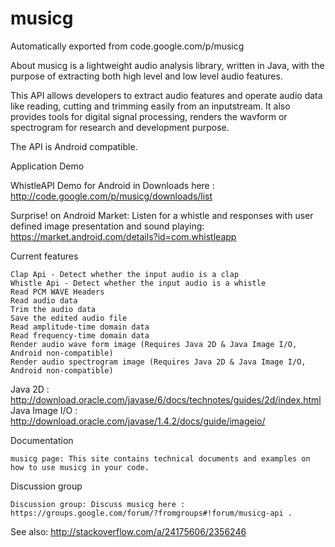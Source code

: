 # musicg
Automatically exported from code.google.com/p/musicg


About
musicg is a lightweight audio analysis library, written in Java, with the purpose of extracting both high level and low level audio features.

This API allows developers to extract audio features and operate audio data like reading, cutting and trimming easily from an inputstream. It also provides tools for digital signal processing, renders the wavform or spectrogram for research and development purpose.

The API is Android compatible.

Application Demo

WhistleAPI Demo for Android in Downloads here : http://code.google.com/p/musicg/downloads/list

Surprise! on Android Market: Listen for a whistle and responses with user defined image presentation and sound playing:
https://market.android.com/details?id=com.whistleapp

Current features

    Clap Api - Detect whether the input audio is a clap
    Whistle Api - Detect whether the input audio is a whistle
    Read PCM WAVE Headers
    Read audio data
    Trim the audio data
    Save the edited audio file
    Read amplitude-time domain data
    Read frequency-time domain data
    Render audio wave form image (Requires Java 2D & Java Image I/O, Android non-compatible)
    Render audio spectrogram image (Requires Java 2D & Java Image I/O, Android non-compatible)

Java 2D : http://download.oracle.com/javase/6/docs/technotes/guides/2d/index.html
Java Image I/O : http://download.oracle.com/javase/1.4.2/docs/guide/imageio/

Documentation

    musicg page: This site contains technical documents and examples on how to use musicg in your code.

Discussion group

    Discussion group: Discuss musicg here : https://groups.google.com/forum/?fromgroups#!forum/musicg-api .


See also: http://stackoverflow.com/a/24175606/2356246
